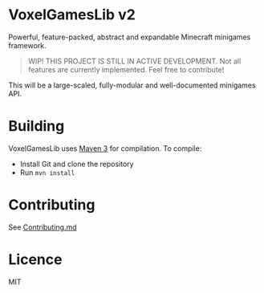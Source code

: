# VoxelGamesLib v2

Powerful, feature-packed, abstract and expandable Minecraft minigames framework.

> WIP! THIS PROJECT IS STILL IN ACTIVE DEVELOPMENT. Not all features are currently implemented. Feel free to contribute!

This will be a large-scaled, fully-modular and well-documented minigames API.

# Building

VoxelGamesLib uses [Maven 3](http://maven.apache.org/) for compilation. To compile:

* Install Git and clone the repository
* Run `mvn install`

# Contributing

See [Contributing.md](CONTRIBUTING.md)

# Licence

MIT
